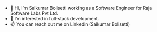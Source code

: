 - 👋 Hi, I’m Saikumar Bolisetti working as a Software Engineer for Raja Software Labs Pvt Ltd.
- 👀 I’m interested in full-stack development.
- 📫 You can reach out me on Linkedin (Saikumar Bolisetti)

<!---
saikumar10900/saikumar10900 is a ✨ special ✨ repository because its `README.md` (this file) appears on your GitHub profile.
You can click the Preview link to take a look at your changes.
--->
